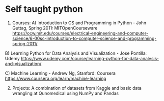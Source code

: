 # Self taught python

1. Courses:
A) Introduction to CS and Programming in Python - John Guttag, Spring 2011: MITOpenCourseware
https://ocw.mit.edu/courses/electrical-engineering-and-computer-science/6-00sc-introduction-to-computer-science-and-programming-spring-2011/

  B) Learning Python for Data Analysis and Visualization - Jose Pontilla: Udemy
  https://www.udemy.com/course/learning-python-for-data-analysis-and-visualization/

  C) Machine Learning  - Andrew Ng, Stanford: Coursera 
  https://www.coursera.org/learn/machine-learning

2. Projects:
  A combination of datasets from Kaggle and basic data wrangling at Qunomedical using NumPy and Pandas 
 

